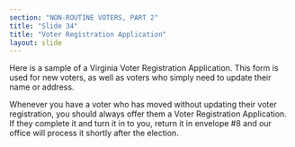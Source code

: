 ```yaml
---
section: "NON-ROUTINE VOTERS, PART 2"
title: "Slide 34"
title: "Voter Registration Application"
layout: slide
---
```


Here is a sample of a Virginia Voter Registration Application. This form is used for new voters, as well as voters who simply need to update their name or address.

Whenever you have a voter who has moved without updating their voter registration, you should always offer them a Voter Registration Application. If they complete it and turn it in to you, return it in envelope #8 and our office will process it shortly after the election.

